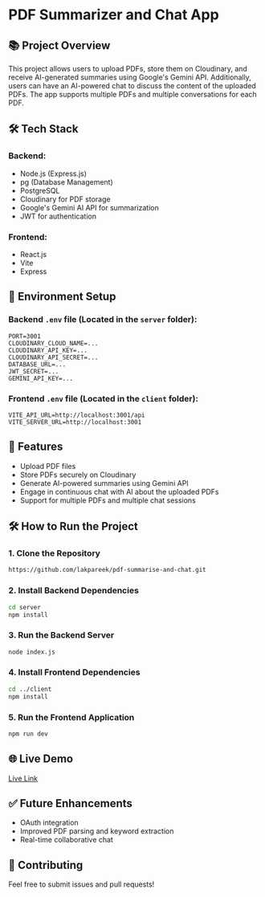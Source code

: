 # PDF Summarizer and Chat App

## 📚 Project Overview
This project allows users to upload PDFs, store them on Cloudinary, and receive AI-generated summaries using Google's Gemini API. Additionally, users can have an AI-powered chat to discuss the content of the uploaded PDFs. The app supports multiple PDFs and multiple conversations for each PDF.

## 🛠️ Tech Stack
### Backend:
- Node.js (Express.js)
- pg (Database Management)
- PostgreSQL
- Cloudinary for PDF storage
- Google's Gemini AI API for summarization
- JWT for authentication

### Frontend:
- React.js
- Vite
- Express

## 🌱 Environment Setup

### Backend `.env` file (Located in the `server` folder):
```env
PORT=3001
CLOUDINARY_CLOUD_NAME=...
CLOUDINARY_API_KEY=...
CLOUDINARY_API_SECRET=...
DATABASE_URL=...
JWT_SECRET=...
GEMINI_API_KEY=...
```

### Frontend `.env` file (Located in the `client` folder):
```env
VITE_API_URL=http://localhost:3001/api
VITE_SERVER_URL=http://localhost:3001
```

## 🚀 Features
- Upload PDF files
- Store PDFs securely on Cloudinary
- Generate AI-powered summaries using Gemini API
- Engage in continuous chat with AI about the uploaded PDFs
- Support for multiple PDFs and multiple chat sessions

## 🛠️ How to Run the Project

### 1. Clone the Repository
```bash
https://github.com/lakpareek/pdf-summarise-and-chat.git
```

### 2. Install Backend Dependencies
```bash
cd server
npm install
```

### 3. Run the Backend Server
```bash
node index.js
```

### 4. Install Frontend Dependencies
```bash
cd ../client
npm install
```

### 5. Run the Frontend Application
```bash
npm run dev
```


## 🌐 Live Demo
[Live Link](https://pdf-summarise-and-chat-client.onrender.com/login)

## ✅ Future Enhancements
- OAuth integration
- Improved PDF parsing and keyword extraction
- Real-time collaborative chat

## 🤝 Contributing
Feel free to submit issues and pull requests!

